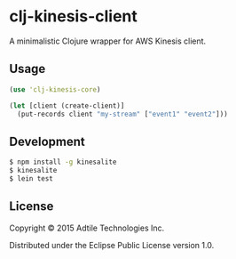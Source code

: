 # clj-kinesis-client

A minimalistic Clojure wrapper for AWS Kinesis client.

## Usage

```clojure
(use 'clj-kinesis-core)

(let [client (create-client)]
  (put-records client "my-stream" ["event1" "event2"]))
```

## Development

```sh
$ npm install -g kinesalite
$ kinesalite
$ lein test
```

## License

Copyright © 2015 Adtile Technologies Inc.

Distributed under the Eclipse Public License version 1.0.
